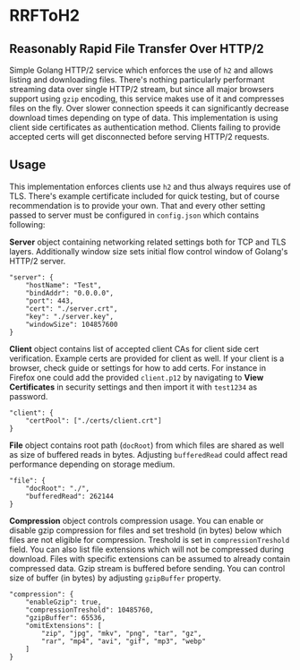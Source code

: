 # RRFToH2

## Reasonably Rapid File Transfer Over HTTP/2
Simple Golang HTTP/2 service which enforces the use of `h2` and allows listing and downloading files.
There's nothing particularly performant streaming data over single HTTP/2 stream, but since all major 
browsers support using `gzip` encoding, this service makes use of it and compresses files on the fly.
Over slower connection speeds it can significantly decrease download times depending on type of data.
This implementation is using client side certificates as authentication method. Clients failing to
provide accepted certs will get disconnected before serving HTTP/2 requests.

## Usage
This implementation enforces clients use `h2` and thus always requires use of TLS. There's example 
certificate included for quick testing, but of course recommendation is to provide your own. That 
and every other setting passed to server must be configured in `config.json` which contains following:

**Server** object containing networking related settings both for TCP and TLS layers. Additionally window 
size sets initial flow control window of Golang's HTTP/2 server.
```
"server": {
    "hostName": "Test",
    "bindAddr": "0.0.0.0",
    "port": 443,
    "cert": "./server.crt",
    "key": "./server.key",
    "windowSize": 104857600
}
```

**Client** object contains list of accepted client CAs for client side cert verification. Example certs
are provided for client as well. If your client is a browser, check guide or settings for how to add certs.
For instance in Firefox one could add the provided `client.p12` by navigating to **View Certificates** in 
security settings and then import it with `test1234` as password.
```
"client": {
    "certPool": ["./certs/client.crt"]
}
```

**File** object contains root path (`docRoot`) from which files are shared as well as size of buffered reads 
in bytes. Adjusting `bufferedRead` could affect read performance depending on storage medium.
```
"file": {
    "docRoot": "./",
    "bufferedRead": 262144
}
```

**Compression** object controls compression usage. You can enable or disable gzip compression for files 
and set treshold (in bytes) below which files are not eligible for compression. Treshold is set in
`compressionTreshold` field. You can also list file extensions which will not be compressed during 
download. Files with specific extensions can be assumed to already contain compressed data. Gzip 
stream is buffered before sending. You can control size of buffer (in bytes) by adjusting 
`gzipBuffer` property.
```
"compression": {
    "enableGzip": true,
    "compressionTreshold": 10485760,
    "gzipBuffer": 65536,
    "omitExtensions": [
        "zip", "jpg", "mkv", "png", "tar", "gz", 
        "rar", "mp4", "avi", "gif", "mp3", "webp"
    ]
}
```